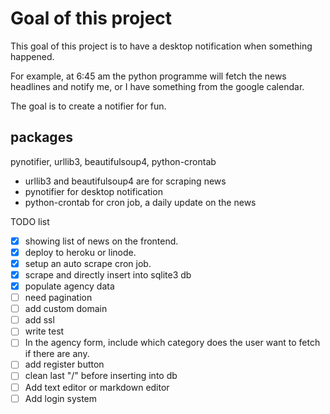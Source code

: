 # Goal of this project

This goal of this project is to have a desktop notification when something happened.

For example, at 6:45 am the python programme will fetch the news headlines and notify me, or I have something from the google calendar.

The goal is to create a notifier for fun.

## packages

pynotifier, urllib3, beautifulsoup4, python-crontab

- urllib3 and beautifulsoup4 are for scraping news
- pynotifier for desktop notification
- python-crontab for cron job, a daily update on the news

TODO list

- [x] showing list of news on the frontend.
- [x] deploy to heroku or linode.
- [x] setup an auto scrape cron job.
- [x] scrape and directly insert into sqlite3 db
- [x] populate agency data
- [ ] need pagination
- [ ] add custom domain
- [ ] add ssl
- [ ] write test
- [ ] In the agency form, include which category does the user want to fetch if there are any.
- [ ] add register button
- [ ] clean last "/" before inserting into db
- [ ] Add text editor or markdown editor
- [ ] Add login system
